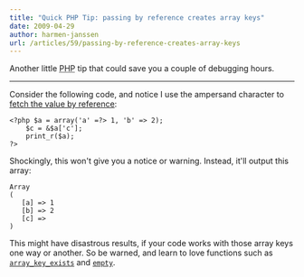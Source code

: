 ```yaml
---
title: "Quick PHP Tip: passing by reference creates array keys"
date: 2009-04-29
author: harmen-janssen
url: /articles/59/passing-by-reference-creates-array-keys
---
```


<p>Another little <abbr title="Php: Hypertext Preprocessor">PHP</abbr> tip that could save you a couple of debugging hours.</p>

---

Consider the following code, and notice I use the ampersand character to [fetch the value by reference](http://php.net/references):

```
<?php $a = array('a' =?> 1, 'b' => 2);
	$c = &$a['c'];
	print_r($a);
?>
```

Shockingly, this won't give you a notice or warning. Instead, it'll output this array:

```
Array
(
   [a] => 1
   [b] => 2
   [c] =>
)
```

This might have disastrous results, if your code works with those array keys one way or another. So be warned, and learn to love functions such as [`array_key_exists`](http://php.net/array_key_exists) and [`empty`](http://php.net/empty).

